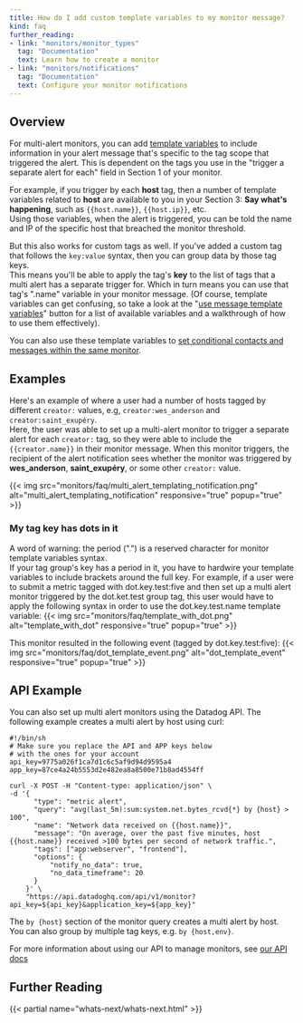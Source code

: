 ```yaml
---
title: How do I add custom template variables to my monitor message?
kind: faq
further_reading:
- link: "monitors/monitor_types"
  tag: "Documentation"
  text: Learn how to create a monitor
- link: "monitors/notifications"
  tag: "Documentation"
  text: Configure your monitor notifications
---
```


## Overview 

For multi-alert monitors, you can add [template variables](/monitors/notifications) to include information in your alert message that's specific to the tag scope that triggered the alert. This is dependent on the tags you use in the "trigger a separate alert for each" field in Section 1 of your monitor.

For example, if you trigger by each **host** tag, then a number of template variables related to **host** are available to you in your Section 3: **Say what's happening**, such as `{{host.name}}`, `{{host.ip}}`, etc.  
Using those variables, when the alert is triggered, you can be told the name and IP of the specific host that breached the monitor threshold.

But this also works for custom tags as well. If you've added a custom tag that follows the `key:value` syntax, then you can group data by those tag keys.  
This means you'll be able to apply the tag's **key** to the list of tags that a multi alert has a separate trigger for. Which in turn means you can use that tag's ".name" variable in your monitor message. (Of course, template variables can get confusing, so take a look at the "[use message template variables](https://cl.ly/3Y3f1b1T2k3Y)" button for a list of available variables and a walkthrough of how to use them effectively).

You can also use these template variables to [set conditional contacts and messages within the same monitor](/monitors/faq/how-do-i-setup-conditional-contacts-and-messages-in-a-single-monitor).

## Examples

Here's an example of where a user had a number of hosts tagged by different `creator:` values, e.g, `creator:wes_anderson` and `creator:saint_exupéry`.  
Here, the user was able to set up a multi-alert monitor to trigger a separate alert for each `creator:` tag, so they were able to include the `{{creator.name}}` in their monitor message. When this monitor triggers, the recipient of the alert notification sees whether the monitor was triggered by **wes_anderson**, **saint_exupéry**, or some other `creator:` value.

{{< img src="monitors/faq/multi_alert_templating_notification.png" alt="multi_alert_templating_notification" responsive="true" popup="true" >}}

### My tag key has dots in it

A word of warning: the period (".") is a reserved character for monitor template variables syntax.  
If your tag group's key has a period in it, you have to hardwire your template variables to include brackets around the full key. For example, if a user were to submit a metric tagged with dot.key.test:five and then set up a multi alert monitor triggered by the dot.ket.test group tag, this user would have to apply the following syntax in order to use the dot.key.test.name template variable:
{{< img src="monitors/faq/template_with_dot.png" alt="template_with_dot" responsive="true" popup="true" >}}

This monitor resulted in the following event (tagged by dot.key.test:five):
{{< img src="monitors/faq/dot_template_event.png" alt="dot_template_event" responsive="true" popup="true" >}}

## API Example

You can also set up multi alert monitors using the Datadog API. The following example creates a multi alert by host using curl:
```
#!/bin/sh
# Make sure you replace the API and APP keys below
# with the ones for your account
api_key=9775a026f1ca7d1c6c5af9d94d9595a4
app_key=87ce4a24b5553d2e482ea8a8500e71b8ad4554ff

curl -X POST -H "Content-type: application/json" \
-d '{
      "type": "metric alert",
      "query": "avg(last_5m):sum:system.net.bytes_rcvd{*} by {host} > 100",
      "name": "Network data received on {{host.name}}",
      "message": "On average, over the past five minutes, host {{host.name}} received >100 bytes per second of network traffic.",
      "tags": ["app:webserver", "frontend"],
      "options": {
          "notify_no_data": true,
          "no_data_timeframe": 20
      }
    }' \
    "https://api.datadoghq.com/api/v1/monitor?api_key=${api_key}&application_key=${app_key}"
```

The `by {host}` section of the monitor query creates a multi alert by host. You can also group by multiple tag keys, e.g. `by {host,env}`.

For more information about using our API to manage monitors, see [our API docs](/api/#monitors)

## Further Reading 
{{< partial name="whats-next/whats-next.html" >}}
